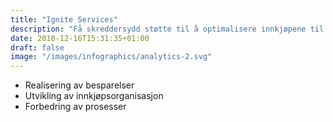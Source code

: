 ```yaml
---
title: "Ignite Services"
description: "Få skreddersydd støtte til å optimalisere innkjøpene til din virksomhet fra våre erfarne konsulenter​"
date: 2018-12-16T15:31:35+01:00
draft: false
image: "/images/infographics/analytics-2.svg"
---
```


+ <i class="fas fa-hand-holding-usd" style="color: #ebaf41;"></i>    Realisering av besparelser​
+ <i class="fas fa-sitemap" style=" color: #ebaf41;"></i>    Utvikling av innkjøpsorganisasjon​
+ <i class="fas fa-chart-line" style="color: #ebaf41;"></i>    Forbedring av prosesser​


